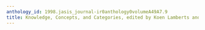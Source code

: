 ```yaml
---
anthology_id: 1998.jasis_journal-ir0anthology0volumeA49A7.9
title: Knowledge, Concepts, and Categories, edited by Koen Lamberts and David Shanks
---
```

